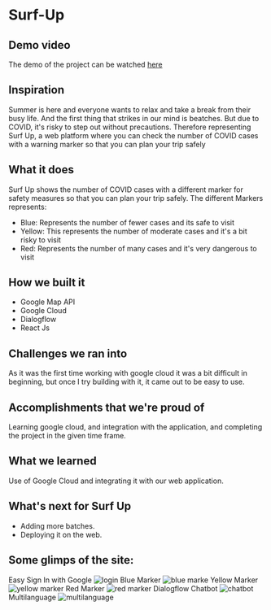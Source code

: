 # Surf-Up

## Demo video
The demo of the project can be watched [here](https://youtu.be/B9uNnxywyNY)

## Inspiration
Summer is here and everyone wants to relax and take a break from their busy life. And the first thing that strikes in our mind is beatches. But due to COVID, it's risky to step out without precautions. Therefore representing Surf Up, a web platform where you can check the number of COVID cases with a warning marker so that you can plan your trip safely

## What it does
Surf Up shows the number of COVID cases with a different marker for safety measures so that you can plan your trip safely. The different Markers represents:

- Blue: Represents the number of fewer cases and its safe to visit
- Yellow: This represents the number of moderate cases and it's a bit risky to visit
- Red: Represents the number of many cases and it's very dangerous to visit

## How we built it
- Google Map API
- Google Cloud
- Dialogflow
- React Js

## Challenges we ran into
As it was the first time working with google cloud it was a bit difficult in beginning, but once I try building with it, it came out to be easy to use.

## Accomplishments that we're proud of
Learning google cloud, and integration with the application, and completing the project in the given time frame.

## What we learned
Use of Google Cloud and integrating it with our web application.

## What's next for Surf Up
- Adding more batches.
- Deploying it on the web.

## Some glimps of the site:
Easy Sign In with Google
![login](https://user-images.githubusercontent.com/64153988/121809622-217fcf00-cc7b-11eb-9eb5-cd008f478331.png)
Blue Marker
![blue marke](https://user-images.githubusercontent.com/64153988/121809625-25abec80-cc7b-11eb-8207-480e6a0e1ffa.png)
Yellow Marker
![yellow marker](https://user-images.githubusercontent.com/64153988/121809646-41af8e00-cc7b-11eb-98e3-022e0bf804d6.png)
Red Marker
![red marker](https://user-images.githubusercontent.com/64153988/121809652-44aa7e80-cc7b-11eb-9ceb-f78ab23e284e.png)
Dialogflow Chatbot
![chatbot](https://user-images.githubusercontent.com/64153988/121809683-6277e380-cc7b-11eb-9977-73cf08648f12.png)
Multilanguage
![multilanguage](https://user-images.githubusercontent.com/64153988/121809688-6572d400-cc7b-11eb-892d-bf4c90f18d95.png)
